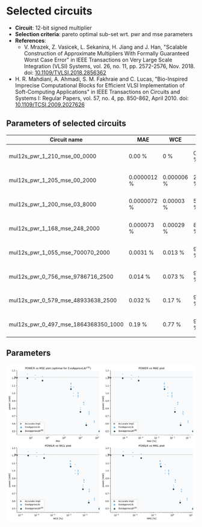 
Selected circuits
===================
 - **Circuit**: 12-bit signed multiplier
 - **Selection criteria**: pareto optimal sub-set wrt. pwr and mse parameters
 - **References**: 
   - V. Mrazek, Z. Vasicek, L. Sekanina, H. Jiang and J. Han, "Scalable Construction of Approximate Multipliers With Formally Guaranteed Worst Case Error" in IEEE Transactions on Very Large Scale Integration (VLSI) Systems, vol. 26, no. 11, pp. 2572-2576, Nov. 2018. doi: [10.1109/TVLSI.2018.2856362](https://dx.doi.org/10.1109/TVLSI.2018.2856362)
  - H. R. Mahdiani, A. Ahmadi, S. M. Fakhraie and C. Lucas, "Bio-Inspired Imprecise Computational Blocks for Efficient VLSI Implementation of Soft-Computing Applications" in IEEE Transactions on Circuits and Systems I: Regular Papers, vol. 57, no. 4, pp. 850-862, April 2010. doi: [10.1109/TCSI.2009.2027626](https://dx.doi.org/10.1109/TCSI.2009.2027626)


Parameters of selected circuits
----------------------------

| Circuit name | MAE | WCE | EP | MRE | MSE | Download |
| --- |  --- | --- | --- | --- | --- | --- | 
| mul12s_pwr_1_210_mse_00_0000 | 0.00 % | 0 % | 0.00 % | 0.00 % | 0 |  [[Verilog<sub>generic</sub>](mul12s_pwr_1_210_mse_00_0000_gen.v)] [[Verilog<sub>PDK45</sub>](mul12s_pwr_1_210_mse_00_0000_pdk45.v)]  [[C](mul12s_pwr_1_210_mse_00_0000.c)] |
| mul12s_pwr_1_205_mse_00_2000 | 0.0000012 % | 0.000006 % | 25.00 % | 0.00047 % | 0.2 |  [[Verilog<sub>generic</sub>](mul12s_pwr_1_205_mse_00_2000_gen.v)] [[Verilog<sub>PDK45</sub>](mul12s_pwr_1_205_mse_00_2000_pdk45.v)]  [[C](mul12s_pwr_1_205_mse_00_2000.c)] |
| mul12s_pwr_1_200_mse_03_8000 | 0.0000072 % | 0.00003 % | 50.00 % | 0.0023 % | 3.8 |  [[Verilog<sub>generic</sub>](mul12s_pwr_1_200_mse_03_8000_gen.v)] [[Verilog<sub>PDK45</sub>](mul12s_pwr_1_200_mse_03_8000_pdk45.v)]  [[C](mul12s_pwr_1_200_mse_03_8000.c)] |
| mul12s_pwr_1_168_mse_248_2000 | 0.000073 % | 0.00029 % | 81.25 % | 0.021 % | 248 |  [[Verilog<sub>generic</sub>](mul12s_pwr_1_168_mse_248_2000_gen.v)] [[Verilog<sub>PDK45</sub>](mul12s_pwr_1_168_mse_248_2000_pdk45.v)]  [[C](mul12s_pwr_1_168_mse_248_2000.c)] |
| mul12s_pwr_1_055_mse_700070_2000 | 0.0031 % | 0.013 % | 90.61 % | 0.25 % | 700070 |  [[Verilog<sub>generic</sub>](mul12s_pwr_1_055_mse_700070_2000_gen.v)] [[Verilog<sub>PDK45</sub>](mul12s_pwr_1_055_mse_700070_2000_pdk45.v)]  [[C](mul12s_pwr_1_055_mse_700070_2000.c)] |
| mul12s_pwr_0_756_mse_9786716_2500 | 0.014 % | 0.073 % | 93.71 % | 1.17 % | 9786716 |  [[Verilog<sub>generic</sub>](mul12s_pwr_0_756_mse_9786716_2500_gen.v)] [[Verilog<sub>PDK45</sub>](mul12s_pwr_0_756_mse_9786716_2500_pdk45.v)]  [[C](mul12s_pwr_0_756_mse_9786716_2500.c)] |
| mul12s_pwr_0_579_mse_48933638_2500 | 0.032 % | 0.17 % | 98.39 % | 2.64 % | 48933638 |  [[Verilog<sub>generic</sub>](mul12s_pwr_0_579_mse_48933638_2500_gen.v)] [[Verilog<sub>PDK45</sub>](mul12s_pwr_0_579_mse_48933638_2500_pdk45.v)]  [[C](mul12s_pwr_0_579_mse_48933638_2500.c)] |
| mul12s_pwr_0_497_mse_1864368350_1000 | 0.19 % | 0.77 % | 98.41 % | 12.72 % | 1864368350 |  [[Verilog<sub>generic</sub>](mul12s_pwr_0_497_mse_1864368350_1000_gen.v)] [[Verilog<sub>PDK45</sub>](mul12s_pwr_0_497_mse_1864368350_1000_pdk45.v)]  [[C](mul12s_pwr_0_497_mse_1864368350_1000.c)] |
    
Parameters
--------------
![Parameters figure](fig.png)
             